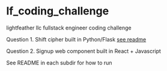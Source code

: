 # lf_coding_challenge
lightfeather llc fullstack engineer coding challenge

Question 1.  Shift cipher built in Python/Flask [see readme](/shift-cipher/README.md)

Question 2. Signup web component built in React + Javascript

See README in each subdir for how to run
